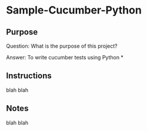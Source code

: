 # Sample-Cucumber-Python

## Purpose

Question: What is the purpose of this project?

Answer: To write cucumber tests using Python
* 

## Instructions
blah blah

## Notes
blah blah
